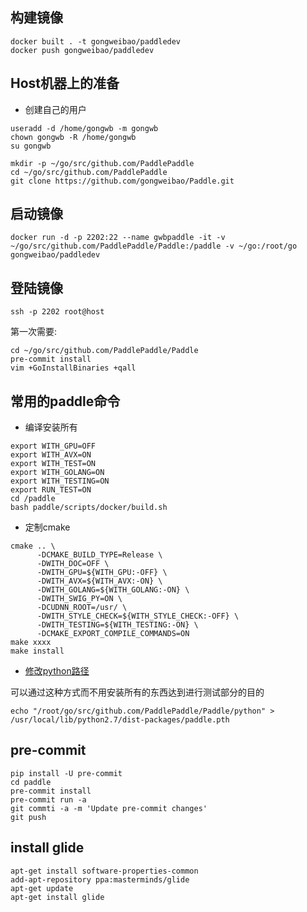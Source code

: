 ## 构建镜像
```
docker built . -t gongweibao/paddledev
docker push gongweibao/paddledev
```

## Host机器上的准备
- 创建自己的用户

```
useradd -d /home/gongwb -m gongwb  
chown gongwb -R /home/gongwb
su gongwb

mkdir -p ~/go/src/github.com/PaddlePaddle
cd ~/go/src/github.com/PaddlePaddle
git clone https://github.com/gongweibao/Paddle.git
```

## 启动镜像
```
docker run -d -p 2202:22 --name gwbpaddle -it -v ~/go/src/github.com/PaddlePaddle/Paddle:/paddle -v ~/go:/root/go  gongweibao/paddledev
```

## 登陆镜像
```
ssh -p 2202 root@host
```

第一次需要:

```
cd ~/go/src/github.com/PaddlePaddle/Paddle
pre-commit install
vim +GoInstallBinaries +qall
```

## 常用的paddle命令

- 编译安装所有

```
export WITH_GPU=OFF
export WITH_AVX=ON
export WITH_TEST=ON
export WITH_GOLANG=ON
export WITH_TESTING=ON
export RUN_TEST=ON
cd /paddle
bash paddle/scripts/docker/build.sh
```

- 定制cmake

```
cmake .. \
      -DCMAKE_BUILD_TYPE=Release \
      -DWITH_DOC=OFF \
      -DWITH_GPU=${WITH_GPU:-OFF} \
      -DWITH_AVX=${WITH_AVX:-ON} \
      -DWITH_GOLANG=${WITH_GOLANG:-ON} \
      -DWITH_SWIG_PY=ON \
      -DCUDNN_ROOT=/usr/ \
      -DWITH_STYLE_CHECK=${WITH_STYLE_CHECK:-OFF} \
      -DWITH_TESTING=${WITH_TESTING:-ON} \
      -DCMAKE_EXPORT_COMPILE_COMMANDS=ON
make xxxx
make install
```

- [修改python路径](https://www.douban.com/note/334738164/)

可以通过这种方式而不用安装所有的东西达到进行测试部分的目的
```
echo "/root/go/src/github.com/PaddlePaddle/Paddle/python" > /usr/local/lib/python2.7/dist-packages/paddle.pth
```

## pre-commit  
```
pip install -U pre-commit
cd paddle
pre-commit install
pre-commit run -a
git commti -a -m 'Update pre-commit changes'
git push
```

## install glide
```
apt-get install software-properties-common
add-apt-repository ppa:masterminds/glide 
apt-get update
apt-get install glide
```
